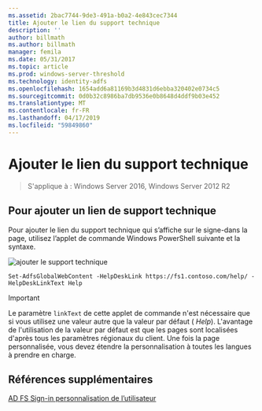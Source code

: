 ```yaml
---
ms.assetid: 2bac7744-9de3-491a-b0a2-4e843cec7344
title: Ajouter le lien du support technique
description: ''
author: billmath
ms.author: billmath
manager: femila
ms.date: 05/31/2017
ms.topic: article
ms.prod: windows-server-threshold
ms.technology: identity-adfs
ms.openlocfilehash: 1654add6a81169b3d4831d6ebba320402e0734c5
ms.sourcegitcommit: 0d0b32c8986ba7db9536e0b8648d4ddf9b03e452
ms.translationtype: MT
ms.contentlocale: fr-FR
ms.lasthandoff: 04/17/2019
ms.locfileid: "59849860"
---
```

# <a name="add-help-desk-link"></a>Ajouter le lien du support technique 

>S'applique à : Windows Server 2016, Windows Server 2012 R2


## <a name="to-add-a-help-desk-link"></a>Pour ajouter un lien de support technique  
Pour ajouter le lien du support technique qui s’affiche sur le signe\-dans la page, utilisez l’applet de commande Windows PowerShell suivante et la syntaxe.  

![ajouter le support technique](media/AD-FS-user-sign-in-customization/ADFS_Blue_Custom2.png)
  

`Set-AdfsGlobalWebContent -HelpDeskLink https://fs1.contoso.com/help/ -HelpDeskLinkText Help`  
 
  
> [!IMPORTANT]  
> Le paramètre `linkText` de cette applet de commande n'est nécessaire que si vous utilisez une valeur autre que la valeur par défaut ( *Help*). L'avantage de l'utilisation de la valeur par défaut est que les pages sont localisées d'après tous les paramètres régionaux du client. Une fois la page personnalisée, vous devez étendre la personnalisation à toutes les langues à prendre en charge.  


## <a name="additional-references"></a>Références supplémentaires 
[AD FS Sign-in personnalisation de l’utilisateur](AD-FS-user-sign-in-customization.md)  
